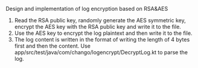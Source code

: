 Design and implementation of log encryption based on RSA&AES
1. Read the RSA public key, randomly generate the AES symmetric key, encrypt the AES key with the RSA public key and write it to the file.
2. Use the AES key to encrypt the log plaintext and then write it to the file.
3. The log content is written in the format of writing the length of 4 bytes first and then the content. Use app/src/test/java/com/chango/logencrypt/DecryptLog.kt to parse the log.
